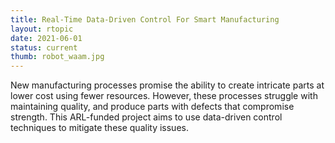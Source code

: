 ```yaml
---
title: Real-Time Data-Driven Control For Smart Manufacturing
layout: rtopic
date: 2021-06-01
status: current
thumb: robot_waam.jpg
---
```

New manufacturing processes promise the ability to create intricate parts at lower cost using fewer resources. However, these processes struggle with maintaining quality, and produce parts with defects that compromise strength. This ARL-funded project aims to use data-driven control techniques to mitigate these quality issues. 
